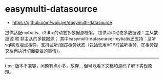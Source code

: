 # easymulti-datasource

- https://github.com/wujiuye/easymulti-datasource

提供适配mybatis、r2dbc的动态多数据源框架。
提供两种动态多数据源：主从数据源 和 非主从的多数据源；
其中easymulti-datasource-mybatis还支持：监听sql实现埋点事件、支持监听/跟踪事务状态（包括使用AOP时监听事务，在事务提交后再执行切面要做的事情）。

---

tips: 版本不兼容，问题有点小多，放弃... 但可以看下文档和源码了解下实现原理。
